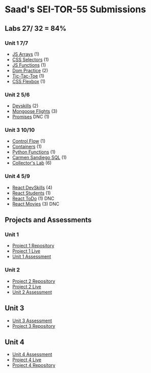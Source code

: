 # Saad's SEI-TOR-55 Submissions

## Labs 27/ 32 = 84%

### Unit 1 7/7

- [JS Arrays](https://git.generalassemb.ly/jsckhan/sei-55-submissions/blob/main/unit-1/lab-js-arrays/soln.js) (1)
- [CSS Selectors](https://git.generalassemb.ly/jsckhan/sei-55-submissions/tree/main/unit-1/lab-css-selectors) (1)
- [JS Functions](https://git.generalassemb.ly/jsckhan/sei-55-submissions/blob/main/unit-1/lab-js-functions/soln.js) (1)
- [Dom Practice](https://git.generalassemb.ly/jsckhan/sei-55-submissions/tree/main/unit-1/lab-dom-practice) (2)
- [Tic-Tac-Toe](https://git.generalassemb.ly/jsckhan/sei-55-submissions/tree/main/unit-1/lab-tic-tac-toe) (1)
- [CSS Flexbox](https://git.generalassemb.ly/jsckhan/sei-55-submissions/tree/main/unit-1/lab-css-flexbox-grid) (1)

### Unit 2 5/6

- [Devskills](https://git.generalassemb.ly/jsckhan/sei-55-submissions/tree/main/unit-2/lab-devSkills) (2)
- [Mongoose Flights](https://git.generalassemb.ly/jsckhan/sei-55-submissions/tree/main/unit-2/lab-mongoose) (3)
- [Promises](https://www.google.com/search?q=Javascript+Promises) DNC (1)

### Unit 3 10/10

- [Control Flow](https://git.generalassemb.ly/jsckhan/sei-55-submissions/tree/main/unit-3/control-flow-lab) (1)
- [Containers](https://git.generalassemb.ly/jsckhan/sei-55-submissions/tree/main/unit-3/containers-lab) (1)
- [Python Functions](https://git.generalassemb.ly/jsckhan/sei-55-submissions/tree/main/unit-3/py-functions-lab) (1)
- [Carmen Sandiego SQL](https://git.generalassemb.ly/jsckhan/sei-55-submissions/tree/main/unit-3/sql-lab) (1)
- [Collector's Lab](https://github.com/ssjkhan/django-intro) (6)

### Unit 4 5/9

- [React DevSkills](https://git.generalassemb.ly/jsckhan/sei-55-submissions/tree/main/unit-4/react-dev-skills) (4)
- [React Students](https://git.generalassemb.ly/jsckhan/sei-55-submissions/tree/main/unit-4/react-students) (1)
- [React ToDo](https://www.google.com/search?q=React+ToDo) (1) DNC
- [React Movies](https://www.google.com/search?q=React+Movies) (3) DNC

## Projects and Assessments

### Unit 1

- [Project 1 Repository](https://git.generalassemb.ly/jsckhan/project-1)
- [Project 1 Live](https://pages.git.generalassemb.ly/jsckhan/project-1/)
- [Unit 1 Assessment](https://git.generalassemb.ly/jsckhan/assessment-1)

### Unit 2

- [Project 2 Repository](https://git.generalassemb.ly/jsckhan/project-2)
- [Project 2 Live](https://draft-atlas-prototype.herokuapp.com/)
- [Unit 2 Assessment](https://git.generalassemb.ly/jsckhan/assessment-2)

## Unit 3

- [Unit 3 Assessment](https://git.generalassemb.ly/jsckhan/assessment-3)
- [Project 3 Repository](https://github.com/ssjkhan/project-3)

## Unit 4

- [Unit 4 Assessment]()
- [Project 4 Live](https://project4-artspiration.herokuapp.com/)
- [Project 4 Repository](https://github.com/raeganmb/Project-4)
